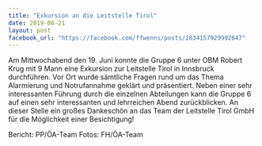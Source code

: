 ```yaml
---
title: "Exkursion an die Leitstelle Tirol"
date: 2019-06-21
layout: post
facebook_url: "https://facebook.com/ffwenns/posts/2834157929992647"
---
```


Am Mittwochabend den 19. Juni konnte die Gruppe 6 unter OBM Robert Krug mit 9 Mann eine Exkursion zur Leitstelle Tirol in Innsbruck durchführen.
Vor Ort wurde sämtliche Fragen rund um das Thema Alarmierung und Notrufannahme geklärt und präsentiert.
Neben einer sehr interessanten Führung durch die einzelnen Abteilungen kann die Gruppe 6 auf einen sehr interessanten und lehrreichen Abend zurückblicken.
An dieser Stelle ein großes Dankeschön an das Team der Leitstelle Tirol GmbH für die Möglichkeit einer Besichtigung!

Bericht: PP/ÖA-Team
Fotos: FH/ÖA-Team